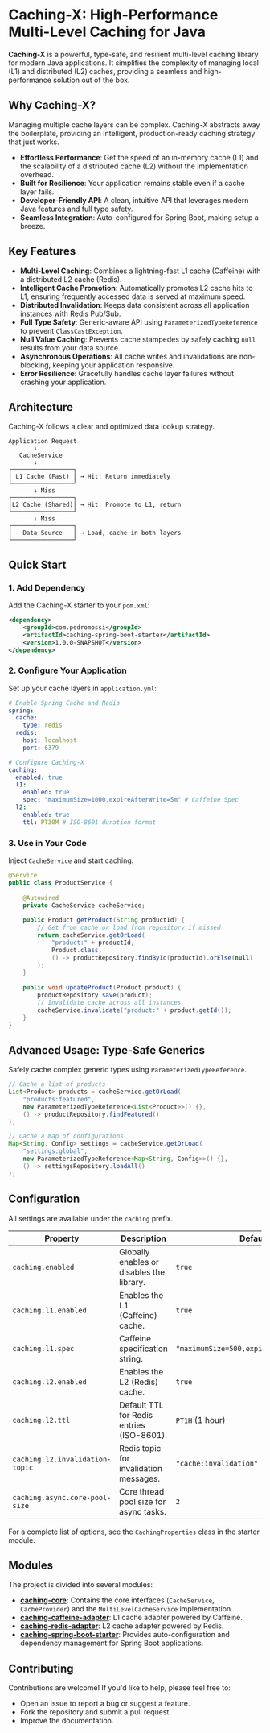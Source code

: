 # Caching-X: High-Performance Multi-Level Caching for Java

**Caching-X** is a powerful, type-safe, and resilient multi-level caching library for modern Java applications. It simplifies the complexity of managing local (L1) and distributed (L2) caches, providing a seamless and high-performance solution out of the box.

## Why Caching-X?

Managing multiple cache layers can be complex. Caching-X abstracts away the boilerplate, providing an intelligent, production-ready caching strategy that just works.

- **Effortless Performance**: Get the speed of an in-memory cache (L1) and the scalability of a distributed cache (L2) without the implementation overhead.
- **Built for Resilience**: Your application remains stable even if a cache layer fails.
- **Developer-Friendly API**: A clean, intuitive API that leverages modern Java features and full type safety.
- **Seamless Integration**: Auto-configured for Spring Boot, making setup a breeze.

## Key Features

- **Multi-Level Caching**: Combines a lightning-fast L1 cache (Caffeine) with a distributed L2 cache (Redis).
- **Intelligent Cache Promotion**: Automatically promotes L2 cache hits to L1, ensuring frequently accessed data is served at maximum speed.
- **Distributed Invalidation**: Keeps data consistent across all application instances with Redis Pub/Sub.
- **Full Type Safety**: Generic-aware API using `ParameterizedTypeReference` to prevent `ClassCastException`.
- **Null Value Caching**: Prevents cache stampedes by safely caching `null` results from your data source.
- **Asynchronous Operations**: All cache writes and invalidations are non-blocking, keeping your application responsive.
- **Error Resilience**: Gracefully handles cache layer failures without crashing your application.

## Architecture

Caching-X follows a clear and optimized data lookup strategy.

```
Application Request
       ↓
   CacheService
       ↓
┌─────────────────┐
│ L1 Cache (Fast) │ → Hit: Return immediately
└─────────────────┘
       ↓ Miss
┌─────────────────┐
│L2 Cache (Shared)│ → Hit: Promote to L1, return
└─────────────────┘
       ↓ Miss
┌─────────────────┐
│   Data Source   │ → Load, cache in both layers
└─────────────────┘
```

## Quick Start

### 1. Add Dependency

Add the Caching-X starter to your `pom.xml`:

```xml
<dependency>
    <groupId>com.pedromossi</groupId>
    <artifactId>caching-spring-boot-starter</artifactId>
    <version>1.0.0-SNAPSHOT</version>
</dependency>
```

### 2. Configure Your Application

Set up your cache layers in `application.yml`:

```yaml
# Enable Spring Cache and Redis
spring:
  cache:
    type: redis
  redis:
    host: localhost
    port: 6379

# Configure Caching-X
caching:
  enabled: true
  l1:
    enabled: true
    spec: "maximumSize=1000,expireAfterWrite=5m" # Caffeine Spec
  l2:
    enabled: true
    ttl: PT30M # ISO-8601 duration format
```

### 3. Use in Your Code

Inject `CacheService` and start caching.

```java
@Service
public class ProductService {
    
    @Autowired
    private CacheService cacheService;
    
    public Product getProduct(String productId) {
        // Get from cache or load from repository if missed
        return cacheService.getOrLoad(
            "product:" + productId,
            Product.class,
            () -> productRepository.findById(productId).orElse(null)
        );
    }
    
    public void updateProduct(Product product) {
        productRepository.save(product);
        // Invalidate cache across all instances
        cacheService.invalidate("product:" + product.getId());
    }
}
```

## Advanced Usage: Type-Safe Generics

Safely cache complex generic types using `ParameterizedTypeReference`.

```java
// Cache a list of products
List<Product> products = cacheService.getOrLoad(
    "products:featured", 
    new ParameterizedTypeReference<List<Product>>() {},
    () -> productRepository.findFeatured()
);

// Cache a map of configurations
Map<String, Config> settings = cacheService.getOrLoad(
    "settings:global",
    new ParameterizedTypeReference<Map<String, Config>>() {},
    () -> settingsRepository.loadAll()
);
```

## Configuration

All settings are available under the `caching` prefix.

| Property                       | Description                               | Default                                |
|--------------------------------|-------------------------------------------|----------------------------------------|
| `caching.enabled`              | Globally enables or disables the library. | `true`                                 |
| `caching.l1.enabled`           | Enables the L1 (Caffeine) cache.          | `true`                                 |
| `caching.l1.spec`              | Caffeine specification string.            | `"maximumSize=500,expireAfterWrite=10m"` |
| `caching.l2.enabled`           | Enables the L2 (Redis) cache.             | `true`                                 |
| `caching.l2.ttl`               | Default TTL for Redis entries (ISO-8601). | `PT1H` (1 hour)                        |
| `caching.l2.invalidation-topic`| Redis topic for invalidation messages.    | `"cache:invalidation"`                 |
| `caching.async.core-pool-size` | Core thread pool size for async tasks.    | `2`                                    |

For a complete list of options, see the `CachingProperties` class in the starter module.

## Modules

The project is divided into several modules:

- **[caching-core](caching-core/README.md)**: Contains the core interfaces (`CacheService`, `CacheProvider`) and the `MultiLevelCacheService` implementation.
- **[caching-caffeine-adapter](caching-caffeine-adapter/README.md)**: L1 cache adapter powered by Caffeine.
- **[caching-redis-adapter](caching-redis-adapter/README.md)**: L2 cache adapter powered by Redis.
- **[caching-spring-boot-starter](caching-spring-boot-starter/README.md)**: Provides auto-configuration and dependency management for Spring Boot applications.

## Contributing

Contributions are welcome! If you'd like to help, please feel free to:
- Open an issue to report a bug or suggest a feature.
- Fork the repository and submit a pull request.
- Improve the documentation.
